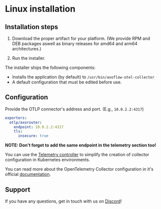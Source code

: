 # Linux installation

## Installation steps

1. Download the proper artifact for your platform. (We provide RPM and DEB packages aswell as binary releases for amd64 and arm64 architectures.)

2. Run the installer.

The installer ships the following components:

  * Installs the application (by default) to `/usr/bin/axoflow-otel-collector`
  * A default configuration that must be edited before use.

## Configuration

Provide the OTLP connector's address and port. (E.g., `10.0.2.2:4317`)

```yaml
exporters:
  otlp/axorouter:
    endpoint: 10.0.2.2:4317
    tls:
      insecure: true
```

**NOTE: Don't forget to add the same endpoint in the telemetry section too!**

You can use the [Telemetry controller](https://axoflow.com/reinvent-kubernetes-logging-with-telemetry-controller/) to simplify the creation of collector configuration in Kubernetes environments.

You can read more about the OpenTelemetry Collector configuration in it's official [documentation](https://opentelemetry.io/docs/collector/configuration/).

## Support

If you have any questions, get in touch with us on [Discord](https://discord.gg/583Z4wjem2)!
